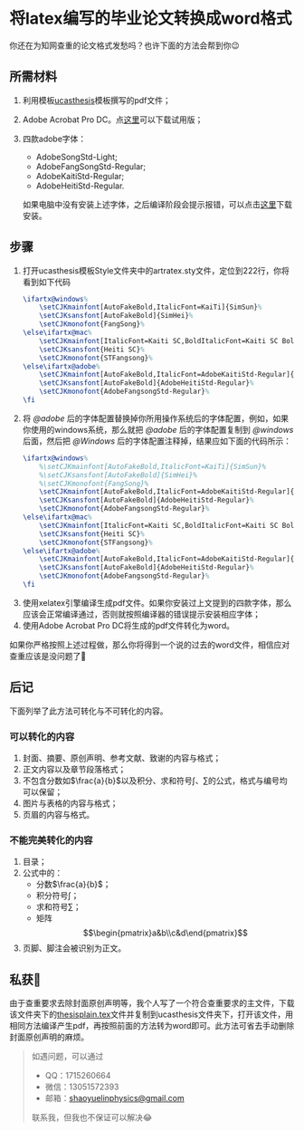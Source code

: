 # 将latex编写的毕业论文转换成word格式

你还在为知网查重的论文格式发愁吗？也许下面的方法会帮到你&#x1F609;

## 所需材料

1. 利用模板[ucasthesis]模板撰写的pdf文件；
2. Adobe Acrobat Pro DC。点[这里][adobe]可以下载试用版；
3. 四款adobe字体：

    - AdobeSongStd-Light;
    - AdobeFangSongStd-Regular;
    - AdobeKaitiStd-Regular;
    - AdobeHeitiStd-Regular.
    
    如果电脑中没有安装上述字体，之后编译阶段会提示报错，可以点击[这里][ziti]下载安装。

## 步骤

1. 打开ucasthesis模板Style文件夹中的artratex.sty文件，定位到222行，你将看到如下代码
    ```tex
    \ifartx@windows%
        \setCJKmainfont[AutoFakeBold,ItalicFont=KaiTi]{SimSun}%
        \setCJKsansfont[AutoFakeBold]{SimHei}%
        \setCJKmonofont{FangSong}%
    \else\ifartx@mac%
        \setCJKmainfont[ItalicFont=Kaiti SC,BoldItalicFont=Kaiti SC Bold]{Songti SC Light}%
        \setCJKsansfont{Heiti SC}%
        \setCJKmonofont{STFangsong}%
    \else\ifartx@adobe%
        \setCJKmainfont[AutoFakeBold,ItalicFont=AdobeKaitiStd-Regular]{AdobeSongStd-Light}%
        \setCJKsansfont[AutoFakeBold]{AdobeHeitiStd-Regular}%
        \setCJKmonofont{AdobeFangsongStd-Regular}%
    \fi
    ```
2. 将 *@adobe* 后的字体配置替换掉你所用操作系统后的字体配置，例如，如果你使用的windows系统，那么就把 *@adobe* 后的字体配置复制到 *@windows*后面，然后把 *@Windows* 后的字体配置注释掉，结果应如下面的代码所示：
    ```tex
    \ifartx@windows%
        %\setCJKmainfont[AutoFakeBold,ItalicFont=KaiTi]{SimSun}%
        %\setCJKsansfont[AutoFakeBold]{SimHei}%
        %\setCJKmonofont{FangSong}%
        \setCJKmainfont[AutoFakeBold,ItalicFont=AdobeKaitiStd-Regular]{AdobeSongStd-Light}%
        \setCJKsansfont[AutoFakeBold]{AdobeHeitiStd-Regular}%
        \setCJKmonofont{AdobeFangsongStd-Regular}%
    \else\ifartx@mac%
        \setCJKmainfont[ItalicFont=Kaiti SC,BoldItalicFont=Kaiti SC Bold]{Songti SC Light}%
        \setCJKsansfont{Heiti SC}%
        \setCJKmonofont{STFangsong}%
    \else\ifartx@adobe%
        \setCJKmainfont[AutoFakeBold,ItalicFont=AdobeKaitiStd-Regular]{AdobeSongStd-Light}%
        \setCJKsansfont[AutoFakeBold]{AdobeHeitiStd-Regular}%
        \setCJKmonofont{AdobeFangsongStd-Regular}%
    \fi
    ```
3. 使用xelatex引擎编译生成pdf文件。如果你安装过上文提到的四款字体，那么应该会正常编译通过，否则就按照编译器的错误提示安装相应字体；
4. 使用Adobe Acrobat Pro DC将生成的pdf文件转化为word。

如果你严格按照上述过程做，那么你将得到一个说的过去的word文件，相信应对查重应该是没问题了&#x1F389;

## 后记

下面列举了此方法可转化与不可转化的内容。

### 可以转化的内容
 1. 封面、摘要、原创声明、参考文献、致谢的内容与格式；
 2. 正文内容以及章节段落格式；
 3. 不包含分数如$\frac{a}{b}$以及积分、求和符号$\int$、$\sum$的公式，格式与编号均可以保留；
 4. 图片与表格的内容与格式；
 5. 页眉的内容与格式。

### 不能完美转化的内容
1. 目录；
2. 公式中的：
    - 分数$\frac{a}{b}$；
    - 积分符号$\int$；
    - 求和符号$\sum$；
    - 矩阵
        $$\begin{pmatrix}a&b\\c&d\end{pmatrix}$$
3. 页脚、脚注会被识别为正文。


## 私获&#x1F440;
由于查重要求去除封面原创声明等，我个人写了一个符合查重要求的主文件，下载该文件夹下的[thesisplain.tex][plain]文件并复制到ucasthesis文件夹下，打开该文件，用相同方法编译产生pdf，再按照前面的方法转为word即可。此方法可省去手动删除封面原创声明的麻烦。



>如遇问题，可以通过
>- QQ：1715260664
>- 微信：13051572393
>- 邮箱：shaoyuelinphysics@gmail.com
>
>联系我，但我也不保证可以解决&#x1F602;








[ucasthesis]:https://github.com/mohuangrui/ucasthesis
[adobe]:https://acrobat.adobe.com/cn/zh-Hans/free-trial-download.html
[ziti]:https://pan.baidu.com/s/1IRkPcYkpZwOlP0hFEejuAw
[plain]:./thesisplain.tex


<script type="text/javascript" src="http://cdn.mathjax.org/mathjax/latest/MathJax.js?config=default"></script>
